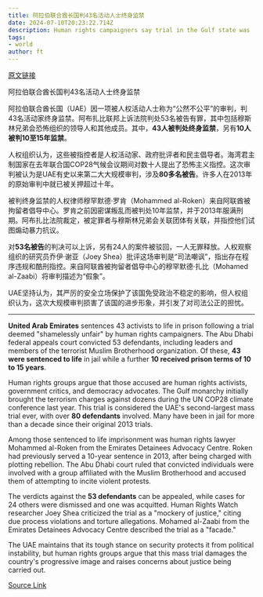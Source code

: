 ```yaml
---
title: 阿拉伯联合酋长国判43名活动人士终身监禁
date: 2024-07-10T20:23:22.714Z
description: Human rights campaigners say trial in the Gulf state was ‘shamelessly unfair’
tags: 
- world
author: ft
---
```


[原文链接](https://ft.com/content/e861ebe4-ceea-4ddd-9e49-507b2f0fc1bf)

阿拉伯联合酋长国判43名活动人士终身监禁

阿拉伯联合酋长国（UAE）因一项被人权活动人士称为“公然不公平”的审判，判43名活动家终身监禁。阿布扎比联邦上诉法院判处53名被告有罪，其中包括穆斯林兄弟会恐怖组织的领导人和其他成员。其中，**43人被判处终身监禁**，另有**10人被判10至15年监禁**。

人权组织认为，这些被指控者是人权活动家、政府批评者和民主倡导者。海湾君主制国家在去年联合国COP28气候会议期间对数十人提出了恐怖主义指控。这次审判被认为是UAE有史以来第二大大规模审判，涉及**80多名被告**。许多人在2013年的原始审判中就已被关押超过十年。

被判终身监禁的人权律师穆罕默德·罗肯（Mohammed al-Roken）来自阿联酋被拘留者倡导中心。罗肯之前因密谋叛乱而被判处10年监禁，并于2013年服满刑期。阿布扎比法院裁定，被定罪者与穆斯林兄弟会关联团体有关联，并指控他们试图煽动暴力抗议。

对**53名被告**的判决可以上诉，另有24人的案件被驳回，一人无罪释放。人权观察组织的研究员乔伊·谢亚（Joey Shea）批评这场审判是“司法嘲讽”，指出存在程序违规和酷刑指控。来自阿联酋被拘留者倡导中心的穆罕默德·扎比（Mohamed al-Zaabi）将审判描述为“假象”。

UAE坚持认为，其严厉的安全立场保护了该国免受政治不稳定的影响，但人权组织认为，这次大规模审判损害了该国的进步形象，并引发了对司法公正的担忧。

---

 **United Arab Emirates** sentences 43 activists to life in prison following a trial deemed "shamelessly unfair" by human rights campaigners. The Abu Dhabi federal appeals court convicted 53 defendants, including leaders and members of the terrorist Muslim Brotherhood organization. Of these, **43 were sentenced to life** in jail while a further **10 received prison terms of 10 to 15 years**.

Human rights groups argue that those accused are human rights activists, government critics, and democracy advocates. The Gulf monarchy initially brought the terrorism charges against dozens during the UN COP28 climate conference last year. This trial is considered the UAE's second-largest mass trial ever, with over **80 defendants** involved. Many have been in jail for more than a decade since their original 2013 trials.

Among those sentenced to life imprisonment was human rights lawyer Mohammed al-Roken from the Emirates Detainees Advocacy Centre. Roken had previously served a 10-year sentence in 2013, after being charged with plotting rebellion. The Abu Dhabi court ruled that convicted individuals were involved with a group affiliated with the Muslim Brotherhood and accused them of attempting to incite violent protests.

The verdicts against the **53 defendants** can be appealed, while cases for 24 others were dismissed and one was acquitted. Human Rights Watch researcher Joey Shea criticized the trial as a "mockery of justice," citing due process violations and torture allegations. Mohamed al-Zaabi from the Emirates Detainees Advocacy Centre described the trial as a "facade."

The UAE maintains that its tough stance on security protects it from political instability, but human rights groups argue that this mass trial damages the country's progressive image and raises concerns about justice being carried out.

[Source Link](https://ft.com/content/e861ebe4-ceea-4ddd-9e49-507b2f0fc1bf)


